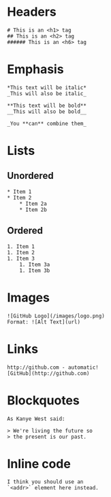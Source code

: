 # Headers

    # This is an <h1> tag
    ## This is an <h2> tag
    ###### This is an <h6> tag

# Emphasis

    *This text will be italic*
    _This will also be italic_

    **This text will be bold**
    __This will also be bold__

    _You **can** combine them_

# Lists

## Unordered

    * Item 1
    * Item 2
        * Item 2a
        * Item 2b

## Ordered

    1. Item 1
    1. Item 2
    1. Item 3
        1. Item 3a
        1. Item 3b

# Images

    ![GitHub Logo](/images/logo.png)
    Format: ![Alt Text](url)

# Links
    
    http://github.com - automatic!
    [GitHub](http://github.com)

# Blockquotes
    
    As Kanye West said:

    > We're living the future so
    > the present is our past.

# Inline code
    
    I think you should use an
    `<addr>` element here instead.